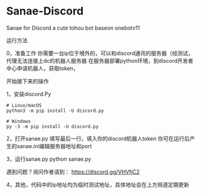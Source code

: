 # Sanae-Discord
Sanae for Discord a cute tohou bot baseon onebotv11

运行方法

0，准备工作
你需要一台ip位于境外的，可以和discord通讯的服务器（经测试，代理无法连接上dc的机器人服务器
在服务器部署python环境，到discord开发者中心申请机器人，获取token，

开始接下来的操作

1，安装discord.Py
```
# Linux/macOS
python3 -m pip install -U discord.py

# Windows
py -3 -m pip install -U discord.py
```
2，打开sanae.py
填写最后一行，填入你的discord机器人token
你可在运行后产生的sanae.ini编辑服务器地址和port

3，运行sanae.py
python sanae.py

遇到问题？询问作者请到：
https://discord.gg/VHVfjC2

4，其他，代码中的ip地址均为临时测试地址，具体地址会在上方频道定期更新
